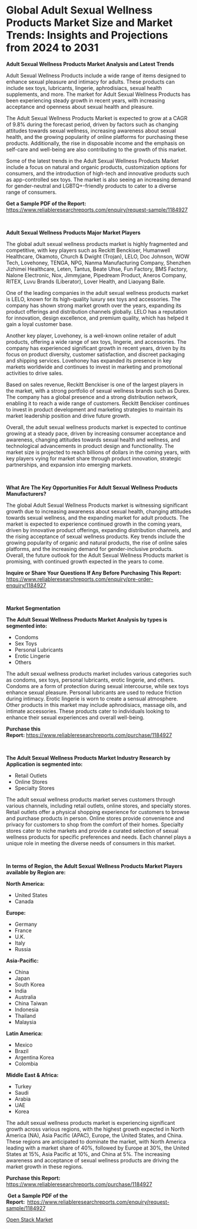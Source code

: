 <p><h1>Global Adult Sexual Wellness Products Market Size and Market Trends: Insights and Projections from 2024 to 2031</h1></p><p><strong>Adult Sexual Wellness Products Market Analysis and Latest Trends</strong></p>
<p><p>Adult Sexual Wellness Products include a wide range of items designed to enhance sexual pleasure and intimacy for adults. These products can include sex toys, lubricants, lingerie, aphrodisiacs, sexual health supplements, and more. The market for Adult Sexual Wellness Products has been experiencing steady growth in recent years, with increasing acceptance and openness about sexual health and pleasure.</p><p>The Adult Sexual Wellness Products Market is expected to grow at a CAGR of 9.8% during the forecast period, driven by factors such as changing attitudes towards sexual wellness, increasing awareness about sexual health, and the growing popularity of online platforms for purchasing these products. Additionally, the rise in disposable income and the emphasis on self-care and well-being are also contributing to the growth of this market.</p><p>Some of the latest trends in the Adult Sexual Wellness Products Market include a focus on natural and organic products, customization options for consumers, and the introduction of high-tech and innovative products such as app-controlled sex toys. The market is also seeing an increasing demand for gender-neutral and LGBTQ+-friendly products to cater to a diverse range of consumers.</p></p>
<p><strong>Get a Sample PDF of the Report:&nbsp;</strong> <a href="https://www.reliableresearchreports.com/enquiry/request-sample/1184927">https://www.reliableresearchreports.com/enquiry/request-sample/1184927</a></p>
<p>&nbsp;</p>
<p><strong>Adult Sexual Wellness Products Major Market Players</strong></p>
<p><p>The global adult sexual wellness products market is highly fragmented and competitive, with key players such as Reckitt Benckiser, Humanwell Healthcare, Okamoto, Church & Dwight (Trojan), LELO, Doc Johnson, WOW Tech, Lovehoney, TENGA, NPG, Nanma Manufacturing Company, Shenzhen Jizhimei Healthcare, Leten, Tantus, Beate Uhse, Fun Factory, BMS Factory, Nalone Electronic, Nox, Jimmyjane, Pipedream Product, Aneros Company, RITEX, Luvu Brands (Liberator), Lover Health, and Liaoyang Baile.</p><p>One of the leading companies in the adult sexual wellness products market is LELO, known for its high-quality luxury sex toys and accessories. The company has shown strong market growth over the years, expanding its product offerings and distribution channels globally. LELO has a reputation for innovation, design excellence, and premium quality, which has helped it gain a loyal customer base.</p><p>Another key player, Lovehoney, is a well-known online retailer of adult products, offering a wide range of sex toys, lingerie, and accessories. The company has experienced significant growth in recent years, driven by its focus on product diversity, customer satisfaction, and discreet packaging and shipping services. Lovehoney has expanded its presence in key markets worldwide and continues to invest in marketing and promotional activities to drive sales.</p><p>Based on sales revenue, Reckitt Benckiser is one of the largest players in the market, with a strong portfolio of sexual wellness brands such as Durex. The company has a global presence and a strong distribution network, enabling it to reach a wide range of customers. Reckitt Benckiser continues to invest in product development and marketing strategies to maintain its market leadership position and drive future growth. </p><p>Overall, the adult sexual wellness products market is expected to continue growing at a steady pace, driven by increasing consumer acceptance and awareness, changing attitudes towards sexual health and wellness, and technological advancements in product design and functionality. The market size is projected to reach billions of dollars in the coming years, with key players vying for market share through product innovation, strategic partnerships, and expansion into emerging markets.</p></p>
<p>&nbsp;</p>
<p><strong>What Are The Key Opportunities For Adult Sexual Wellness Products Manufacturers?</strong></p>
<p><p>The global Adult Sexual Wellness Products market is witnessing significant growth due to increasing awareness about sexual health, changing attitudes towards sexual wellness, and the expanding market for adult products. The market is expected to experience continued growth in the coming years, driven by innovative product offerings, expanding distribution channels, and the rising acceptance of sexual wellness products. Key trends include the growing popularity of organic and natural products, the rise of online sales platforms, and the increasing demand for gender-inclusive products. Overall, the future outlook for the Adult Sexual Wellness Products market is promising, with continued growth expected in the years to come.</p></p>
<p><strong>Inquire or Share Your Questions If Any Before Purchasing This Report:</strong> <a href="https://www.reliableresearchreports.com/enquiry/pre-order-enquiry/1184927">https://www.reliableresearchreports.com/enquiry/pre-order-enquiry/1184927</a></p>
<p>&nbsp;</p>
<p><strong>Market Segmentation</strong></p>
<p><strong>The Adult Sexual Wellness Products Market Analysis by types is segmented into:</strong></p>
<p><ul><li>Condoms</li><li>Sex Toys</li><li>Personal Lubricants</li><li>Erotic Lingerie</li><li>Others</li></ul></p>
<p><p>The adult sexual wellness products market includes various categories such as condoms, sex toys, personal lubricants, erotic lingerie, and others. Condoms are a form of protection during sexual intercourse, while sex toys enhance sexual pleasure. Personal lubricants are used to reduce friction during intimacy. Erotic lingerie is worn to create a sensual atmosphere. Other products in this market may include aphrodisiacs, massage oils, and intimate accessories. These products cater to individuals looking to enhance their sexual experiences and overall well-being.</p></p>
<p><strong>Purchase this Report:&nbsp;</strong><a href="https://www.reliableresearchreports.com/purchase/1184927">https://www.reliableresearchreports.com/purchase/1184927</a></p>
<p>&nbsp;</p>
<p><strong>The Adult Sexual Wellness Products Market Industry Research by Application is segmented into:</strong></p>
<p><ul><li>Retail Outlets</li><li>Online Stores</li><li>Specialty Stores</li></ul></p>
<p><p>The adult sexual wellness products market serves customers through various channels, including retail outlets, online stores, and specialty stores. Retail outlets offer a physical shopping experience for customers to browse and purchase products in person. Online stores provide convenience and privacy for customers to shop from the comfort of their homes. Specialty stores cater to niche markets and provide a curated selection of sexual wellness products for specific preferences and needs. Each channel plays a unique role in meeting the diverse needs of consumers in this market.</p></p>
<p>&nbsp;</p>
<p><strong>In terms of Region, the Adult Sexual Wellness Products Market Players available by Region are:</strong></p>
<p>
    <p> <strong> North America: </strong>
        <ul>
            <li>United States</li>
            <li>Canada</li>
        </ul>
        </p> 
    <p> <strong> Europe: </strong>
        <ul>
            <li>Germany</li>
            <li>France</li>
            <li>U.K.</li>
            <li>Italy</li>
            <li>Russia</li>
        </ul>
        </p> 
    <p> <strong> Asia-Pacific: </strong>
        <ul>
            <li>China</li>
            <li>Japan</li>
            <li>South Korea</li>
            <li>India</li>
            <li>Australia</li>
            <li>China Taiwan</li>
            <li>Indonesia</li>
            <li>Thailand</li>
            <li>Malaysia</li>
        </ul>
        </p> 
    <p> <strong> Latin America: </strong>
        <ul>
            <li>Mexico</li>
            <li>Brazil</li>
            <li>Argentina Korea</li>
            <li>Colombia</li>
        </ul>
        </p> 
    <p> <strong> Middle East & Africa: </strong>
        <ul>
            <li>Turkey</li>
            <li>Saudi</li>
            <li>Arabia</li>
            <li>UAE</li>
            <li>Korea</li>
        </ul>
    </p>
    </p>
<p><p>The adult sexual wellness products market is experiencing significant growth across various regions, with the highest growth expected in North America (NA), Asia Pacific (APAC), Europe, the United States, and China. These regions are anticipated to dominate the market, with North America leading with a market share of 40%, followed by Europe at 30%, the United States at 15%, Asia Pacific at 10%, and China at 5%. The increasing awareness and acceptance of sexual wellness products are driving the market growth in these regions.</p></p>
<p><strong>Purchase this Report: </strong><a href="https://www.reliableresearchreports.com/purchase/1184927">https://www.reliableresearchreports.com/purchase/1184927</a></p>
<p>&nbsp;<strong>Get a Sample PDF of the Report:&nbsp;&nbsp;</strong><a href="https://www.reliableresearchreports.com/enquiry/request-sample/1184927">https://www.reliableresearchreports.com/enquiry/request-sample/1184927</a></p>
<p><strong></strong></p>
<p><p><a href="https://github.com/mauripalmi/Market-Research-Report-List-2/blob/main/open-stack-market.md">Open Stack Market</a></p></p>